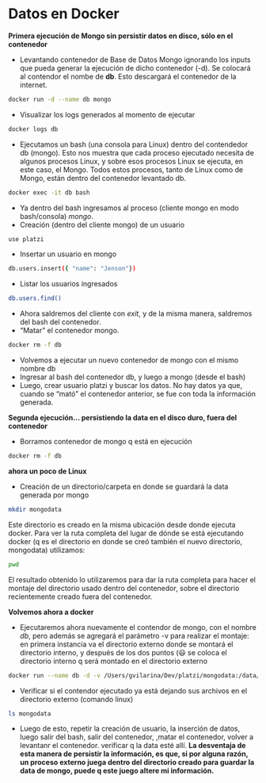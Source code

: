 # Datos en Docker

**Primera ejecución de Mongo sin persistir datos en disco, sólo en el contenedor**

- Levantando contenedor de Base de Datos Mongo ignorando los inputs que pueda generar la ejecución de dicho contenedor (-d). Se colocará al contendor el nombe de **db**. Esto descargará el contenedor de la internet.

```bash
docker run -d --name db mongo
```

- Visualizar los logs generados al momento de ejecutar

```bash
docker logs db
```

- Ejecutamos un bash (una consola para Linux) dentro del contendedor db (mongo). Esto nos muestra que cada proceso ejecutado necesita de algunos procesos Linux, y sobre esos procesos Linux se ejecuta, en este caso, el Mongo. Todos estos procesos, tanto de Linux como de Mongo, están dentro del contenedor levantado db.

```bash
docker exec -it db bash
```

- Ya dentro del bash ingresamos al proceso (cliente mongo en modo bash/consola) *mongo*.
- Creación (dentro del cliente mongo) de un usuario

```bash
use platzi
```

- Insertar un usuario en mongo

```bash
db.users.insert({ "name": "Jenson"})
```

- Listar los usuarios ingresados

```bash
db.users.find()
```

- Ahora saldremos del cliente con *exit*, y de la misma manera, saldremos del bash del contenedor.
- “Matar” el contenedor mongo.

```bash
docker rm -f db
```

- Volvemos a ejecutar un nuevo contenedor de mongo con el mismo nombre db
- Ingresar al bash del contenedor db, y luego a mongo (desde el bash)
- Luego, crear usuario platzi y buscar los datos. No hay datos ya que, cuando se “mató” el contenedor anterior, se fue con toda la información generada.

**Segunda ejecución… persistiendo la data en el disco duro, fuera del contenedor**

- Borramos contenedor de mongo q está en ejecución

```bash
docker rm -f db
```

**ahora un poco de Linux**

- Creación de un directorio/carpeta en donde se guardará la data generada por mongo

```bash
mkdir mongodata
```

Este directorio es creado en la misma ubicación desde donde ejecuta docker.
Para ver la ruta completa del lugar de dónde se está ejecutando docker (q es el directorio en donde se creó también el nuevo directorio, mongodata) utilizamos:

```bash
pwd
```

El resultado obtenido lo utilizaremos para dar la ruta completa para hacer el montaje del directorio usado dentro del contenedor, sobre el directorio recientemente creado fuera del contenedor.

**Volvemos ahora a docker**

- Ejecutaremos ahora nuevamente el contendor de mongo, con el nombre *db*, pero además se agregará el parámetro -v para realizar el montaje: en primera instancia va el directorio externo donde se montará el directorio interno, y después de los dos puntos (😃 se coloca el directorio interno q será montado en el directorio externo

```bash
docker run --name db -d -v /Users/gvilarina/Dev/platzi/mongodata:/data/db mongo
```

- Verificar si el contendor ejecutado ya está dejando sus archivos en el directorio externo (comando linux)

```bash
ls mongodata
```

- Luego de esto, repetir la creación de usuario, la inserción de datos, luego salir del bash, salir del contenedor, ,matar el contenedor, volver a levantanr el contenedor. verificar q la data esté allí.
  **La desventaja de esta manera de persistir la información, es que, si por alguna razón, un proceso externo juega dentro del directorio creado para guardar la data de mongo, puede q este juego altere mi información.**

 